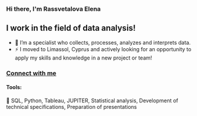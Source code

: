 ### Hi there, I'm Rassvetalova Elena
## I work in the field of data analysis!
- 🌱 I’m a specialist who collects, processes, analyzes and interprets data.
- ⚡ I moved to Limassol, Cyprus and actively looking for an opportunity to apply my skills and knowledge in a new project or team!

### [Connect with me](https://t.me/rassvev "Connect with me")

#### Tools:
👀 SQL, Python, Tableau, JUPITER, Statistical analysis, Development of technical specifications, Preparation of presentations


<!---
RassvetalovaElena/RassvetalovaElena is a ✨ special ✨ repository because its `README.md` (this file) appears on your GitHub profile.
You can click the Preview link to take a look at your changes.
--->
